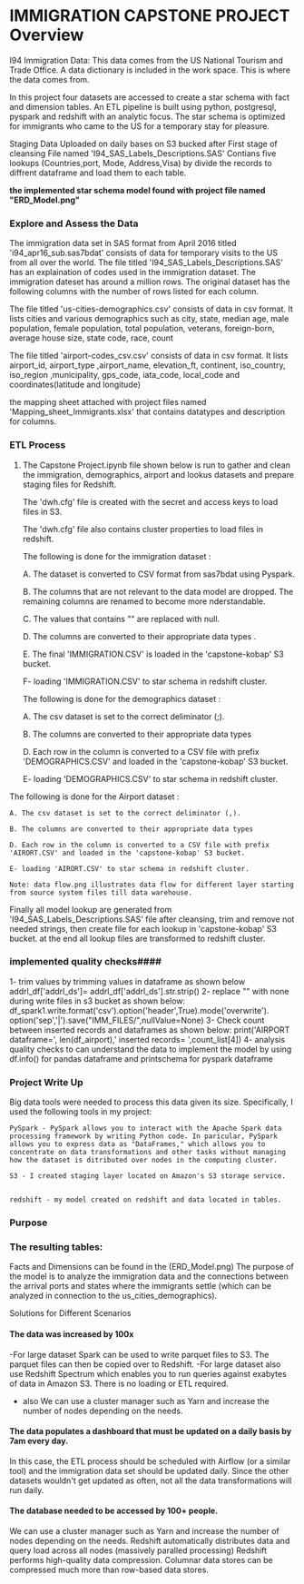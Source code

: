 # IMMIGRATION CAPSTONE PROJECT Overview

I94 Immigration Data: This data comes from the US National Tourism and Trade Office. A data dictionary is included in the work space. 
This is where the data comes from. 

In this project four datasets are accessed to create a star schema with fact and dimension tables. An ETL pipeline is built using python, postgresql, pyspark and redshift with an analytic focus. The star schema is optimized for immigrants who came to the US for a temporary stay for pleasure.

Staging Data Uploaded on daily bases on S3 bucked after First stage of cleansing
File named 'I94_SAS_Labels_Descriptions.SAS' Contians five lookups (Countries,port, Mode, Address,Visa) by divide the records to diffrent dataframe and load them to each table.

<b> the implemented star schema model found with project file named "ERD_Model.png"</b>

### Explore and Assess the Data

The immigration data set in SAS format from April 2016 titled 'i94_apr16_sub.sas7bdat' consists of data for temporary visits to the US from all over the world. The file titled 'I94_SAS_Labels_Descriptions.SAS' has an explaination of codes used in the immigration dataset. The immigration dateset has around a million rows. The original dataset has the following columns with the number of rows listed for each column.

The file titled 'us-cities-demographics.csv' consists of data in csv format. It lists cities and various demographics such as city, state, median age, male population, female population, total population, veterans, foreign-born, average house size, state code, race, count

The file titled 'airport-codes_csv.csv' consists of data in csv format. It lists airport_id, airport_type ,airport_name, elevation_ft, continent, iso_country, iso_region ,municipality, gps_code, iata_code, local_code and coordinates(latitude and longitude)

the mapping sheet attached with project files named 'Mapping_sheet_Immigrants.xlsx' that contains datatypes and description for columns.


### ETL Process
1. The Capstone Project.ipynb file shown below is run to gather and clean the immigration, demographics, airport and lookus datasets and prepare staging files for Redshift.

    The 'dwh.cfg' file is created with the secret and access keys to load files in S3.

    The 'dwh.cfg' file also contains cluster properties to load files in redshift.

    The following is done for the immigration dataset :

    A. The dataset is converted to CSV format from sas7bdat using Pyspark.

    B. The columns that are not relevant to the data model are dropped. The remaining columns are renamed to become more nderstandable.

    C. The  values that contains "" are replaced with null.

    D. The columns are converted to their appropriate data types .

    E. The final 'IMMIGRATION.CSV' is loaded in the 'capstone-kobap' S3 bucket.

    F- loading 'IMMIGRATION.CSV' to star schema in redshift cluster.

    The following is done for the demographics dataset :

    A. The csv dataset is set to the correct deliminator (;).

    B. The columns are converted to their appropriate data types

    D. Each row in the column is converted to a CSV file with prefix 'DEMOGRAPHICS.CSV' and loaded in the 'capstone-kobap' S3 bucket.

    E- loading 'DEMOGRAPHICS.CSV' to star schema in redshift cluster.

 The following is done for the Airport dataset :

    A. The csv dataset is set to the correct deliminator (,).

    B. The columns are converted to their appropriate data types

    D. Each row in the column is converted to a CSV file with prefix 'AIRORT.CSV' and loaded in the 'capstone-kobap' S3 bucket.

   	E- loading 'AIRORT.CSV' to star schema in redshift cluster.
    
    Note: data flow.png illustrates data flow for different layer starting from source system files till data warehouse.

Finally all model lookup are generated from 'I94_SAS_Labels_Descriptions.SAS' file after cleansing, trim and remove not needed strings, then create file for each lookup in  'capstone-kobap' S3 bucket.
at the end all lookup files are transformed to redshift cluster.

### implemented quality checks####
1- trim values by trimming values in dataframe as shown below 
addrl_df['addrl_ds']= addrl_df['addrl_ds'].str.strip()
2- replace "" with none during write files in s3 bucket as shown below:
df_spark1.write.format('csv').option('header',True).mode('overwrite'). option('sep','|').save("IMM_FILES/",nullValue=None)
3- Check count between inserted records and dataframes as shown below:
print('AIRPORT dataframe=', len(df_airport),' inserted records= ',count_list[4])
4- analysis quality checks to can understand the data to implement the model
by using df.info() for pandas dataframe and printschema for pyspark dataframe 

### Project Write Up

Big data tools were needed to process this data given its size. Specifically, I used the following tools in my project:

    PySpark - PySpark allows you to interact with the Apache Spark data processing framework by writing Python code. In paricular, PySpark allows you to express data as "DataFrames," which allows you to concentrate on data transformations and other tasks without managing how the dataset is ditributed over nodes in the computing cluster.

    S3 - I created staging layer located on Amazon's S3 storage service. 
    
    
    redshift - my model created on redshift and data located in tables.

###  Purpose
### The resulting tables:
Facts and Dimensions can be found in the (ERD_Model.png)
The purpose of the model is to analyze the immigration data and the connections between the arrival ports and states where the immigrants settle (which can be analyzed in connection to the us_cities_demographics).



Solutions for Different Scenarios
#### The data was increased by 100x
   -For large dataset Spark can be used to write parquet files to S3. The parquet files can then be copied over to Redshift.
   -For large dataset also use Redshift Spectrum which enables you to run queries against exabytes of data in Amazon S3. There is no loading or ETL required.
   - also We can use a cluster manager such as Yarn and increase the number of nodes depending on the needs.
    
#### The data populates a dashboard that must be updated on a daily basis by 7am every day.
In this case, the ETL process should be scheduled with Airflow (or a similar tool) and the immigration data set should be updated daily. Since the other datasets wouldn't get updated as often, not all the data transformations will run daily.

#### The database needed to be accessed by 100+ people.
We can use a cluster manager such as Yarn and increase the number of nodes depending on the needs.
Redshift automatically distributes data and query load across all nodes (massively paralled processing)
Redshift performs high-quality data compression. Columnar data stores can be compressed much more than row-based data stores.
